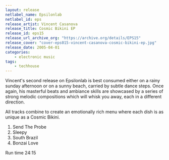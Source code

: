 ```yaml
---
layout: release
netlabel_name: Epsilonlab
netlabel_id: eps
release_artist: Vincent Casanova
release_title: Cosmic Bikini EP
release_id: eps15
release_url_archive_org: "https://archive.org/details/EPS15"
release_cover: "cover-eps015-vincent-casanova-cosmic-bikini-ep.jpg"
release_date: 2005-04-01
categories:
    - electronic music
tags:
    - techhouse
---
```

Vincent's second release on Epsilonlab is best consumed either on a rainy sunday afternoon or on a sunny beach, carried by subtle dance steps. Once again, his masterful beats and ambiance skills are showcased by a series of strong melodic compositions which will whisk you away, each in a different direction.

All tracks combine to create an emotionally rich menu where each dish is as unique as a Cosmic Bikini.

1. Send The Probe
2. Sleepy
3. South Brazil
4. Bonzai Love

Run time 24:15